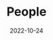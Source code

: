---
title: People
date: 2022-10-24

type: landing

sections:
  - block: people
    content:
      title: Meet the Team
      # Choose which groups/teams of users to display.
      #   Edit `user_groups` in each user's profile to add them to one or more of these groups.
      user_groups:
          - PI
          - Postdocs
          - Students
          - Alumni
      sort_by: Params.start_year
      sort_ascending: true
    design:
      show_interests: false
      show_role: true
      show_social: true
---